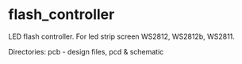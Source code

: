 flash_controller
================

LED flash controller. For led strip screen WS2812, WS2812b, WS2811.

Directories:
pcb -	design files, pcd & schematic
